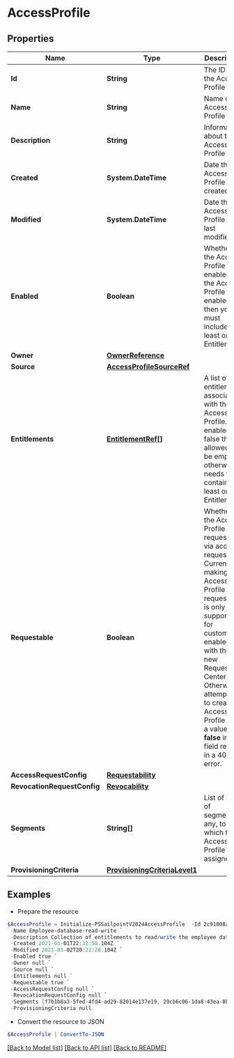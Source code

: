 # AccessProfile
## Properties

Name | Type | Description | Notes
------------ | ------------- | ------------- | -------------
**Id** | **String** | The ID of the Access Profile | [optional] [readonly] 
**Name** | **String** | Name of the Access Profile | 
**Description** | **String** | Information about the Access Profile | [optional] 
**Created** | **System.DateTime** | Date the Access Profile was created | [optional] [readonly] 
**Modified** | **System.DateTime** | Date the Access Profile was last modified. | [optional] [readonly] 
**Enabled** | **Boolean** | Whether the Access Profile is enabled. If the Access Profile is enabled then you must include at least one Entitlement. | [optional] [default to $true]
**Owner** | [**OwnerReference**](OwnerReference.md) |  | 
**Source** | [**AccessProfileSourceRef**](AccessProfileSourceRef.md) |  | 
**Entitlements** | [**EntitlementRef[]**](EntitlementRef.md) | A list of entitlements associated with the Access Profile. If enabled is false this is allowed to be empty otherwise it needs to contain at least one Entitlement. | [optional] 
**Requestable** | **Boolean** | Whether the Access Profile is requestable via access request. Currently, making an Access Profile non-requestable is only supported  for customers enabled with the new Request Center. Otherwise, attempting to create an Access Profile with a value  **false** in this field results in a 400 error. | [optional] [default to $true]
**AccessRequestConfig** | [**Requestability**](Requestability.md) |  | [optional] 
**RevocationRequestConfig** | [**Revocability**](Revocability.md) |  | [optional] 
**Segments** | **String[]** | List of IDs of segments, if any, to which this Access Profile is assigned. | [optional] 
**ProvisioningCriteria** | [**ProvisioningCriteriaLevel1**](ProvisioningCriteriaLevel1.md) |  | [optional] 

## Examples

- Prepare the resource
```powershell
$AccessProfile = Initialize-PSSailpointV2024AccessProfile  -Id 2c91808a7190d06e01719938fcd20792 `
 -Name Employee-database-read-write `
 -Description Collection of entitlements to read/write the employee database `
 -Created 2021-03-01T22:32:58.104Z `
 -Modified 2021-03-02T20:22:28.104Z `
 -Enabled true `
 -Owner null `
 -Source null `
 -Entitlements null `
 -Requestable true `
 -AccessRequestConfig null `
 -RevocationRequestConfig null `
 -Segments [f7b1b8a3-5fed-4fd4-ad29-82014e137e19, 29cb6c06-1da8-43ea-8be4-b3125f248f2a] `
 -ProvisioningCriteria null
```

- Convert the resource to JSON
```powershell
$AccessProfile | ConvertTo-JSON
```

[[Back to Model list]](../README.md#documentation-for-models) [[Back to API list]](../README.md#documentation-for-api-endpoints) [[Back to README]](../README.md)

